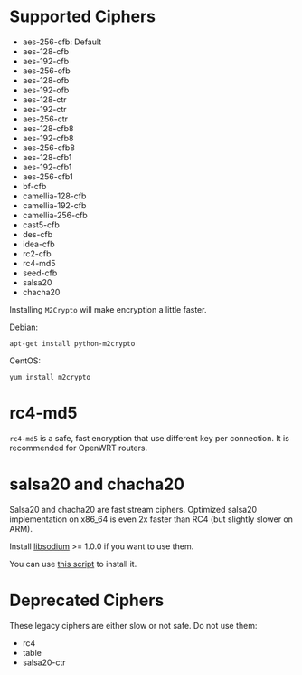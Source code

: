 Supported Ciphers
=================

- aes-256-cfb: Default
- aes-128-cfb
- aes-192-cfb
- aes-256-ofb
- aes-128-ofb
- aes-192-ofb
- aes-128-ctr
- aes-192-ctr
- aes-256-ctr
- aes-128-cfb8
- aes-192-cfb8
- aes-256-cfb8
- aes-128-cfb1
- aes-192-cfb1
- aes-256-cfb1
- bf-cfb
- camellia-128-cfb
- camellia-192-cfb
- camellia-256-cfb
- cast5-cfb
- des-cfb
- idea-cfb
- rc2-cfb
- rc4-md5
- seed-cfb
- salsa20
- chacha20

Installing `M2Crypto` will make encryption a little faster.

Debian:

    apt-get install python-m2crypto

CentOS:

    yum install m2crypto

rc4-md5
=======
`rc4-md5` is a safe, fast encryption that use different key per connection. It is recommended for OpenWRT routers.

salsa20 and chacha20
====================
Salsa20 and chacha20 are fast stream ciphers. Optimized salsa20 implementation on x86_64 is even 2x faster than RC4 (but slightly slower on ARM).

Install [libsodium](https://github.com/jedisct1/libsodium) >= 1.0.0 if you want to use them.

You can use [this script](https://github.com/clowwindy/shadowsocks/blob/master/tests/libsodium/install.sh) to install it.

Deprecated Ciphers
==================
These legacy ciphers are either slow or not safe. Do not use them:
- rc4
- table
- salsa20-ctr
